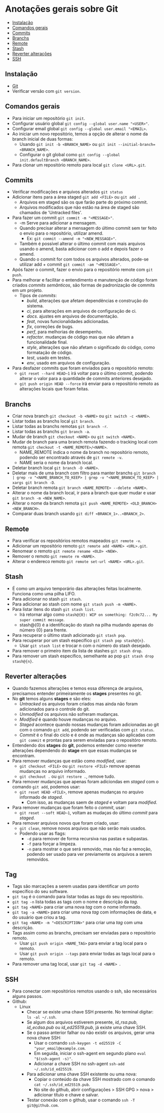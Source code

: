 # Anotações gerais sobre Git

- [Instalação](#instalação)
- [Comandos gerais](#comandos-gerais)
- [Commits](#commits)
- [Branchs](#branchs)
- [Remote](#remote)
- [Stash](#stash)
- [Reverter alterações](#reverter-alterações)
- [SSH](#ssh)

## Instalação
- [Git](https://git-scm.com/)
- Verificar versão com `git version`.

## Comandos gerais
- Para iniciar um repositório `git init`.
- Configurar usuário global `git config --global user.name "<USER>"`.
- Configurar email global `git config --global user.email "<EMAIL>`.
- Ao iniciar um novo repositório, temos a opção de alterar o nome da branch inicial de duas formas:
    - Usando `git init -b <BRANCH_NAME>` ou `git init --initial-branch=<BRANCH_NAME>`.
    - Configurar o git global como `git config --global init.defaultBranch <BRANCH_NAME>`.
- Para clonar um repositório remoto para local `git clone <URL>.git`.

## Commits
- Verificar modificações e arquivos alterados `git status`
- Adicionar itens para a área staged `git add <FILE>` ou `git add .`
    - Arquivos em staged são os que farão parte do próximo commit.
    - Arquivos modificados que não estão na área de staged são chamados de 'Untracked files'.
- Para fazer um commit `git commit -m "<MESSAGE>"`.
    - -m Serve para adicionar a mensagem.
    - Quando precisar alterar a mensagem do último commit sem ter feito o envio para o repositório, utilizar amend.
        - Ex: `git commit --amend -m "<NEW_MESSAGE>"`.
    - Também é possível alterar o último commit com mais arquivos usando o amend, basta adicionar com o add e depois fazer o amend.
    - Quando o commit for com todos os arquivos alterados, pode-se utilizar add + commit `git commit -am "<MESSAGE>"`.
- Após fazer o commit, fazer o envio para o repositório remote com `git push`.
- Para melhorar e facilitar o entendimento e manutenção de código foram criados *commits semânticos*, são formas de padronização de commits em um projeto.
    - Tipos de *commits*:
        - *build*, alterações que afetam dependências e construção do sistema.
        - *ci*, para alterações em arquivos de configuração de ci.
        - *docs*. ajustes em arquivos de documentação.
        - *feat*, novas funcionalidades adicionadas.
        - *fix*, correções de bugs.
        - *perf*, para melhorias de desempenho.
        - *refactor*. mudanças de código mas que não afetam a funcionalidade final.
        - *style*, alterações que não afetam o significado do código, como formatação de código.
        - *test*, usado em testes.
        - *env*, usado em arquivos de configuração.
- Para desfazer commits que foram enviados para o repositório remoto:
    - `git reset --hard HEAD~1` irá voltar para o último commit, podendo alterar o valor para a quantidade de commits anteriores desejado.
    - `git push origin HEAD --force` irá enviar para o repositório remoto as alterações locais que foram feitas.

## Branchs
- Criar nova branch `git checkout -b <NAME>` ou `git switch -c <NAME>`.
- Listar todas as branchs local `git branch`.
- Listar todas as branchs remotas `git branch -r`.
- Listar todas as branchs `git branch -a`.
- Mudar de branch `git checkout <NAME>` ou `git switch <NAME>`.
- Mudar de branch para uma branch remota fazendo o tracking local com remota `git checkout -t <NAME_REMOTE>/<NAME>`.
    - NAME_REMOTE indica o nome da branch no repositório remoto, podendo ser encontrado através de `git remote -v`.
    - NAME seria o nome da branch local.
- Deletar branch local `git branch -D <NAME>`.
- Deletar mais de uma branch com filtro para manter branchs `git branch | grep -v "<NAME_BRANCH_TO_KEEP> | grep -v "<NAME_BRANCH_TO_KEEP> | xargs git branch -D`.
- Deletar branch remota `git branch <NAME_REMOTE> --delete <NAME>`.
- Alterar o nome da branch local, ir para a branch que quer mudar e usar `git branch -m <NEW_NAME>`.
- Alterar o nome da branch remota `git push <NAME_REMOTE> <OLD_BRANCH> <NEW_BRANCH>`.
- Comparar duas branch usando `git diff <BRANCH_1>..<BRANCH_2>`.

## Remote
- Para verificar os repositórios remotos mapeados `git remote -v`.
- Adicionar um repositório remoto `git remote add <NAME> <URL>.git`.
- Renomear o remoto `git remote rename <OLD> <NEW>`.
- Remover o remoto `git remote rm <NAME>`.
- Alterar o endereco remoto `git remote set-url <NAME> <URL>.git`.

## Stash
- É como um arquivo temporário das alterações feitas localmente. Funciona como uma pilha LIFO.
- Para adicionar no stash `git stash`.
- Para adicionar ao stash com nome `git stash push -m <NAME>`.
- Para listar itens do stash `git stash list`.
    - Irá retornar algo como `stash@{0}: WIP on something: f2c0c72... My super commit message`.
    - stash@{0} é a identificação do stash na pilha mudando apenas do número {0} para frente.
- Para recuperar o último stash adicionado `git stash pop`.
- Para recuperar por um stash específico `git stash pop stash@{n}`.
    - Usar `git stash list` e trocar n com o número do stash desejado.
- Para remover o primeiro item da lista de stashes `git stash drop`.
- Para remover um stash específico, semelhante ao pop `git stash drop stash@{n}`.

## Reverter alterações
- Quando fazemos alterações e temos essa diferença de arquivos, precisamos entender primeiramente os **stages** presentes no git.
- No **git** temos alguns **stages** e são eles:
    - *Untracked* os arquivos foram criados mas ainda não foram adicionados para o controle do git.
    - *Unmodified* os arquivos não sofreram mudanças.
    - *Modified* é quando houve mudanças no arquivo.
    - *Staged* acontece quando nossas mudanças foram adicionadas ao git com o comando `git add`, podendo ser verificadas com `git status`.
    - *Commit* é o final do ciclo e é onde as mudanças são aplicadas com `git commit` e prontas para serem enviadas para o repositóro remoto.
- Entendendo dos **stages** do **git**, podemos entender como reverter alterações dependendo do **stage** em que essas mudanças se encontram.
- Para remover mudanças que estão como *modified*, usar:
    - `git checkout <FILE>` ou `git restore <FILE>` remove apenas mudanças no arquivo informado.
    - `git checkout .` ou `git restore .`, remove tudo.
- Para remover mudanças que apenas foram adiciondas em *staged* com o comando `git add`, podemos usar:
    - `git reset HEAD <FILE>`, remove apenas mudanças no arquivo informado de *staged*.
        - Com isso, as mudanças saem de *staged* e voltam para *modified*.
- Para remover mudanças que foram feito o *commit*, usar:
    - `git reset --soft HEAD~1`, voltam as mudaças do último *commit* para *staged*.
- Para remover arquivos novos que foram criado, usar:
    - `git clean`, remove novos arquivos que não serão mais usados.
    - Podendo usar as flags:
        - `-d` para remover de forma recursiva nas pastas e subpastas.
        - `-f` para forçar a limpeza.
        - `-n` para mostrar o que será removido, mas não faz a remoção, podendo ser usado para ver previamente os arquivos a serem removidos.

## Tag
- Tags são marcações a serem usadas para identificar um ponto específico do seu software.
- `git tag` é o comando para listar todas as *tags* do seu repositório.
- `git tag -n` lista todas as tags com o nome e descrição da *tag*.
- `git tag <NAME>` para criar uma nova *tag* com o nome informado.
- `git tag -a <NAME>` para criar uma nova *tag* com informações de data, e do usuário que criou a tag.
- `git tag <NAME> -m "<DESCRIPTION>"` para criar uma *tag* com uma descrição.
- Tags assim como as branchs, precisam ser enviadas para o repositório remoto.
    - Usar `git push origin <NAME_TAG>` para enviar a tag local para o remoto.
    - Usar `git push origin --tags` para enviar todas as tags local para o remoto.
- Para remover uma tag local, usar `git tag -d <NAME> `.

## SSH
- Para conectar com repositórios remotos usando o ssh, são necessários alguns passos.
- Github:
    - Linux
        - Checar se existe uma chave SSH presente. No terminal digitar: `ls -al ~/.ssh`.
        - Se algum dos arquivos estiverem presente, *id_rsa.pub*, *id_ecdsa.pub* ou *id_ed25519.pub*, já existe uma chave SSH.
        - Se o passo anterior falhar ou não existir os arquivos, gerar uma nova chave SSH:
            - Usar o comando `ssh-keygen -t ed25519 -C "your_email@example.com`.
            - Em seguida, iniciar o ssh-agent em segundo plano `eval "$(ssh-agent -s)"`.
            - Adicionar a chave SSH no ssh-agent `ssh-add ~/.ssh/id_ed25519`.
        - Para adicionar uma chave SSH existente ou uma nova:
            - Copiar o conteúdo da chave SSH mostrado com o comando `cat ~/.ssh/id_ed25519.pub`.
            - No site do github, abrir configurações > SSH GPG > nova > adicionar título e chave e salvar.
        - Testar conexão com o github, usar o comando `ssh -T git@github.com`.
